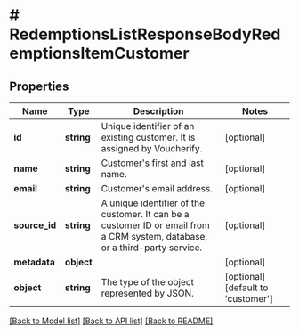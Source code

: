 # # RedemptionsListResponseBodyRedemptionsItemCustomer

## Properties

Name | Type | Description | Notes
------------ | ------------- | ------------- | -------------
**id** | **string** | Unique identifier of an existing customer. It is assigned by Voucherify. | [optional]
**name** | **string** | Customer&#39;s first and last name. | [optional]
**email** | **string** | Customer&#39;s email address. | [optional]
**source_id** | **string** | A unique identifier of the customer. It can be a customer ID or email from a CRM system, database, or a third-party service. | [optional]
**metadata** | **object** |  | [optional]
**object** | **string** | The type of the object represented by JSON. | [optional] [default to 'customer']

[[Back to Model list]](../../README.md#models) [[Back to API list]](../../README.md#endpoints) [[Back to README]](../../README.md)
